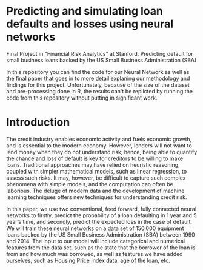 # Predicting and simulating loan defaults and losses using neural networks
Final Project in "Financial Risk Analytics" at Stanford. Predicting default for small business loans backed by the US Small Business Administration (SBA)

In this repository you can find the code for our Neural Network as well as the final paper that goes in to more detail explaning our methodology and findings for this project. Unfortunately, because of the size of the dataset and pre-processing done in R, the results can't be replicted by running the code from this repository without putting in significant work. 

# Introduction
The credit industry enables economic activity and fuels economic growth, and is essential to the modern economy. However, lenders will not want to lend money when they do not understand risk; hence, being able to quantify the chance and loss of default is key for creditors to be willing to make loans. Traditional approaches may have relied on heuristic reasoning, coupled with simpler mathematical models, such as linear regression, to assess such risks. It may, however, be difficult to capture such complex phenomena with simple models, and the computation can often be laborious. The deluge of modern data and the development of machine learning techniques offers new techniques for understanding credit risk.

In this paper, we use two conventional, feed forward, fully connected neural networks to firstly, predict the probability of a loan defaulting in 1 year and 5 year’s time, and secondly, predict the expected loss in the case of default. We will train these neural networks on a data set of 150,000 equipment loans backed by the US Small Business Administration (SBA) between 1990 and 2014. The input to our model will include categorical and numerical features from the data set, such as the state that the borrower of the loan is from and how much was borrowed, as well as features we have added ourselves, such as Housing Price Index data, age of the loan, etc.
